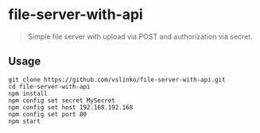 # file-server-with-api

> Simple file server with upload via POST and authorization via secret.

## Usage

```shell
git clone https://github.com/vslinko/file-server-with-api.git
cd file-server-with-api
npm install
npm config set secret MySecret
npm config set host 192.168.192.168
npm config set port 80
npm start
```
